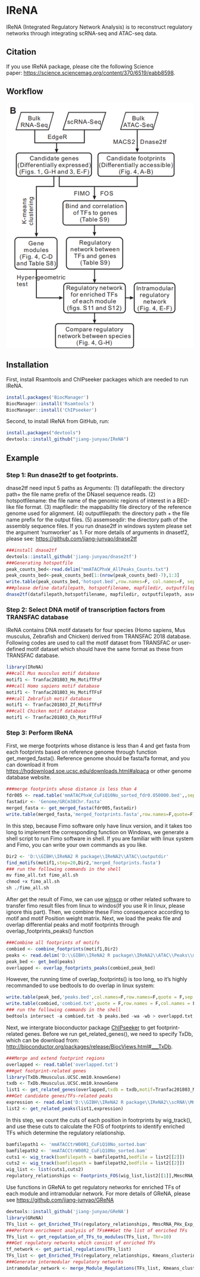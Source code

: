 
<!-- README.md is generated from README.Rmd. Please edit that file -->

# IReNA

<!-- badges: start -->
<!-- badges: end -->

IReNA (Integrated Regulatory Network Analysis) is to reconstruct
regulatory networks through integrating scRNA-seq and ATAC-seq data.

## Citation

If you use IReNA package, please cite the following Science
paper: <https://science.sciencemag.org/content/370/6519/eabb8598>.

## Workflow

![workflow](workflow.png)

## Installation

First, install Rsamtools and ChIPseeker packages which are needed to run
IReNA.

``` r
install.packages('BiocManager')
BiocManager::install('Rsamtools')
BiocManager::install('ChIPseeker')
```

Second, to install IReNA from GitHub, run:

``` r
install.packages("devtools")
devtools::install_github("jiang-junyao/IReNA")
```

## Example

### Step 1: Run dnase2tf to get footprints.

dnase2tf need input 5 paths as Arguments: (1) datafilepath: the
directory path+ the file name prefix of the DNaseI sequence reads. (2)
hotspotfilename: the file name of the genomic regions of interest in a
BED-like file format. (3) mapfiledir: the mappability file directory of
the reference genome used for alignment. (4) outputfilepath: the
directory path + the file name prefix for the output files. (5)
assemseqdir: the directory path of the assembly sequence files. If you
run dnase2tf in windows system please set the argument ‘numworker’ as 1.
For more details of arguments in dnasetf2, please see:
<https://github.com/jiang-junyao/dnase2tf>

``` r
###install dnase2tf
devtools::install_github('jiang-junyao/dnase2tf')
###Generating hotspotfile
peak_counts_bed<-read.delim("mmATACPhxW_AllPeaks_Counts.txt")
peak_counts_bed<-peak_counts_bed[1:(nrow(peak_counts_bed)-7),1:3]
write.table(peak_counts_bed,'hotspot.bed',row.names=F, col.names=F, sep=' ', quote=F)
###please define datafilepath, hotspotfilename, mapfiledir, outputfilepath, assemseqdir first, and then run the dnase2tf function.
dnase2tf(datafilepath,hotspotfilename, mapfiledir, outputfilepath, assemseqdir, biascorrection='dimer', FDRs = c(0.01, 0.05, 1), numworker=30, paired=T)
```

### Step 2: Select DNA motif of transcription factors from TRANSFAC database

IReNA contains DNA motif datasets for four species (Homo sapiens, Mus
musculus, Zebrafish and Chicken) derived from TRANSFAC 2018 database.
Following codes are used to call the motif dataset from TRANSFAC or
user-defined motif dataset which should have the same format as these
from TRANSFAC database.

``` r
library(IReNA)
###call Mus musculus motif database
motif1 <- Tranfac201803_Mm_MotifTFsF
###call Homo sapiens motif database
motif1 <- Tranfac201803_Hs_MotifTFsF
###call Zebrafish motif database
motif1 <- Tranfac201803_Zf_MotifTFsF
###call Chicken motif database
motif1 <- Tranfac201803_Ch_MotifTFsF
```

### Step 3: Perform IReNA

First, we merge footprints whose distance is less than 4 and get fasta
from each footprints based on reference genome through function
get\_merged\_fasta(). Reference genome should be fasta/fa format, and
you can download it from
<https://hgdownload.soe.ucsc.edu/downloads.html#alpaca> or other genome
database website.

``` r
###merge footprints whose distance is less than 4
fdr005 <- read.table('mmATACPhxW_CuFiQ10No_sorted_fdr0.050000.bed',,sep='\t',header = T)
fastadir <- 'Genome/GRCm38Chr.fasta' 
merged_fasta <- get_merged_fasta(fdr005,fastadir)
write.table(merged_fasta,'merged_footprints.fasta',row.names=F,quote=F)
```

In this step, because Fimo software only have linux version, and it
takes too long to implement the corresponding function on Windows, we
generate a shell script to run Fimo software in shell. If you are
familiar with linux system and Fimo, you can write your own commands as
you like.

``` r
Dir2 <- 'D:\\GIBH\\IReNA2 R package\\IReNA2\\ATAC\\outputdir'
find_motifs(motif1,step=20,Dir2,'merged_footprints.fasta')
### run the following commands in the shell
mv fimo_all.txt fimo_all.sh
chmod +x fimo_all.sh
sh ./fimo_all.sh
```

After get the result of Fimo, we can use
[winscp](https://winscp.net/eng/download.php) or other related software
to transfer fimo result files from linux to windos(If you use R in
linux, please ignore this part). Then, we combine these Fimo consequence
according to motif and motif Position weight matrix. Next, we load the
peaks file and overlap differential peaks and motif footprints through
overlap\_footprints\_peaks() function

``` r
###Combine all footprints of motifs
combied <- combine_footprints(motif1,Dir2)
peaks <- read.delim('D:\\GIBH\\IReNA2 R package\\IReNA2\\ATAC\\Peaks\\mmATACPhxW_FcLog15Fdr05Diff.txt')
peak_bed <- get_bed(peaks)
overlapped <- overlap_footprints_peaks(combied,peak_bed)
```

However, the running time of overlap\_footprints() is too long, so it’s
highly recommanded to use bedtools to do overlap in linux system:

``` r
write.table(peak_bed,'peaks.bed',col.names=F,row.names=F,quote = F,sep = '\t')
write.table(combied,'combied.txt',quote = F,row.names = F,col.names = F,sep = '\t')
### run the following commands in the shell
bedtools intersect -a combied.txt -b peaks.bed -wa -wb > overlappd.txt
```

Next, we intergrate bioconductor package
[ChIPseeker](https://bioconductor.org/packages/release/bioc/vignettes/ChIPseeker/inst/doc/ChIPseeker.html)
to get footprint-related genes. Before we run get\_related\_genes(), we
need to specify TxDb, which can be download from:
<http://bioconductor.org/packages/release/BiocViews.html#___TxDb>.

``` r
###Merge and extend footprint regions
overlapped <- read.table('overlapped.txt')
###get footprint-related genes
library(TxDb.Mmusculus.UCSC.mm10.knownGene)
txdb <- TxDb.Mmusculus.UCSC.mm10.knownGene
list1 <- get_related_genes(overlapped,txdb = txdb,motif=Tranfac201803_Mm_MotifTFsF,Species = 'Mm')
###Get candidate genes/TFs-related peaks
expression <- read.delim('D:\\GIBH\\IReNA2 R package\\IReNA2\\scRNA\\MmscRNA_PHx_Exp_NewF.txt')
list2 <- get_related_peaks(list1,expression)
```

In this step, we count the cuts of each position in footrprints by
wig\_track(), and use these cuts to calculate the FOS of footprints to
identify enriched TFs which determine the regulatory relationship.

``` r
bamfilepath1 <- 'mmATACCtrW00R1_CuFiQ10No_sorted.bam'
bamfilepath2 <- 'mmATACCtrW00R2_CuFiQ10No_sorted.bam'
cuts1 <- wig_track(bamfilepath = bamfilepath1,bedfile = list2[[2]])
cuts2 <- wig_track(bamfilepath = bamfilepath2,bedfile = list2[[2]])
wig_list <- list(cuts1,cuts2)
regulatory_relationships <- Footprints_FOS(wig_list,list2[[1]],MmscRNA_PHx_Exp_NewF)
```

Use functions in GReNA to get regulatory networks for enriched TFs of
each module and intramodular network. For more details of GReNA, please
see <https://github.com/jiang-junyao/GReNA>

``` r
devtools::install_github('jiang-junyao/GReNA')
library(GReNA)
TFs_list <- get_Enriched_TFs(regulatory_relationships, MmscRNA_PHx_Exp_NewF, TFFdrThr1=2)
###Perform enrichment analysis of TFs###Get the list of enriched TFs 
TFs_list <- get_regulation_of_TFs_to_modules(TFs_list, Thr=10)
###Get regulatory networks which consist of enriched TFs
tf_network <- get_partial_regulations(TFs_list)
TFs_list <- get_Enriched_TFs(regulatory_relationships, Kmeans_clustering_ENS, TFFdrThr1=2)
###Generate intermodular regulatory networks
intramodular_network <- merge_Module_Regulations(TFs_list, Kmeans_clustering, ModuleThr1=0.05)
```
